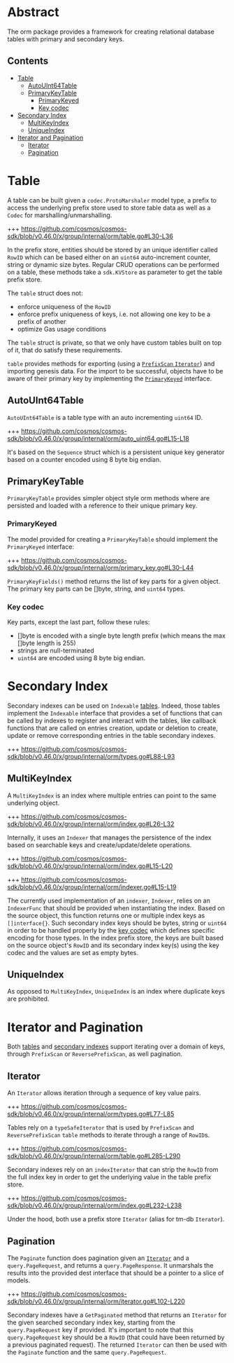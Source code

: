 # Abstract

The orm package provides a framework for creating relational database tables with primary and secondary keys.

## Contents

* [Table](#table)
    * [AutoUInt64Table](#autouint64table)
    * [PrimaryKeyTable](#primarykeytable)
        * [PrimaryKeyed](#primarykeyed)
        * [Key codec](#key-codec)
* [Secondary Index](#secondary-index)
    * [MultiKeyIndex](#multikeyindex)
    * [UniqueIndex](#uniqueindex)
* [Iterator and Pagination](#iterator-and-pagination)
    * [Iterator](#iterator)
    * [Pagination](#pagination)

# Table

A table can be built given a `codec.ProtoMarshaler` model type, a prefix to access the underlying prefix store used to store table data as well as a `Codec` for marshalling/unmarshalling.

+++ https://github.com/cosmos/cosmos-sdk/blob/v0.46.0/x/group/internal/orm/table.go#L30-L36

In the prefix store, entities should be stored by an unique identifier called `RowID` which can be based either on an `uint64` auto-increment counter, string or dynamic size bytes.
Regular CRUD operations can be performed on a table, these methods take a `sdk.KVStore` as parameter to get the table prefix store.

The `table` struct does not:

* enforce uniqueness of the `RowID`
* enforce prefix uniqueness of keys, i.e. not allowing one key to be a prefix of another
* optimize Gas usage conditions

The `table` struct is private, so that we only have custom tables built on top of it, that do satisfy these requirements.

`table` provides methods for exporting (using a [`PrefixScan` `Iterator`](03_iterator_pagination.md#iterator)) and importing genesis data. For the import to be successful, objects have to be aware of their primary key by implementing the [`PrimaryKeyed`](#primarykeyed) interface.

## AutoUInt64Table

`AutoUInt64Table` is a table type with an auto incrementing `uint64` ID.

+++ https://github.com/cosmos/cosmos-sdk/blob/v0.46.0/x/group/internal/orm/auto_uint64.go#L15-L18

It's based on the `Sequence` struct which is a persistent unique key generator based on a counter encoded using 8 byte big endian.

## PrimaryKeyTable

`PrimaryKeyTable` provides simpler object style orm methods where are persisted and loaded with a reference to their unique primary key.

### PrimaryKeyed

The model provided for creating a `PrimaryKeyTable` should implement the `PrimaryKeyed` interface:

+++ https://github.com/cosmos/cosmos-sdk/blob/v0.46.0/x/group/internal/orm/primary_key.go#L30-L44

`PrimaryKeyFields()` method returns the list of key parts for a given object.
The primary key parts can be []byte, string, and `uint64` types.

### Key codec

Key parts, except the last part, follow these rules:

* []byte is encoded with a single byte length prefix (which means the max []byte length is 255)
* strings are null-terminated
* `uint64` are encoded using 8 byte big endian.

# Secondary Index

Secondary indexes can be used on `Indexable` [tables](01_table.md). Indeed, those tables implement the `Indexable` interface that provides a set of functions that can be called by indexes to register and interact with the tables, like callback functions that are called on entries creation, update or deletion to create, update or remove corresponding entries in the table secondary indexes.

+++ https://github.com/cosmos/cosmos-sdk/blob/v0.46.0/x/group/internal/orm/types.go#L88-L93

## MultiKeyIndex

A `MultiKeyIndex` is an index where multiple entries can point to the same underlying object.

+++ https://github.com/cosmos/cosmos-sdk/blob/v0.46.0/x/group/internal/orm/index.go#L26-L32

Internally, it uses an `Indexer` that manages the persistence of the index based on searchable keys and create/update/delete operations.

+++ https://github.com/cosmos/cosmos-sdk/blob/v0.46.0/x/group/internal/orm/index.go#L15-L20

+++ https://github.com/cosmos/cosmos-sdk/blob/v0.46.0/x/group/internal/orm/indexer.go#L15-L19

The currently used implementation of an `indexer`, `Indexer`, relies on an `IndexerFunc` that should be provided when instantiating the index. Based on the source object, this function returns one or multiple index keys as `[]interface{}`. Such secondary index keys should be bytes, string or `uint64` in order to be handled properly by the [key codec](01_table.md#key-codec) which defines specific encoding for those types.
In the index prefix store, the keys are built based on the source object's `RowID` and its secondary index key(s) using the key codec and the values are set as empty bytes.

## UniqueIndex

As opposed to `MultiKeyIndex`, `UniqueIndex` is an index where duplicate keys are prohibited.

# Iterator and Pagination

Both [tables](01_table.md) and [secondary indexes](02_secondary_index.md) support iterating over a domain of keys, through `PrefixScan` or `ReversePrefixScan`, as well pagination.

## Iterator

An `Iterator` allows iteration through a sequence of key value pairs.

+++ https://github.com/cosmos/cosmos-sdk/blob/v0.46.0/x/group/internal/orm/types.go#L77-L85

Tables rely on a `typeSafeIterator` that is used by `PrefixScan` and `ReversePrefixScan` `table` methods to iterate through a range of `RowID`s.

+++ https://github.com/cosmos/cosmos-sdk/blob/v0.46.0/x/group/internal/orm/table.go#L285-L290

Secondary indexes rely on an `indexIterator` that can strip the `RowID` from the full index key in order to get the underlying value in the table prefix store.

+++ https://github.com/cosmos/cosmos-sdk/blob/v0.46.0/x/group/internal/orm/index.go#L232-L238

Under the hood, both use a prefix store `Iterator` (alias for tm-db `Iterator`).

## Pagination

The `Paginate` function does pagination given an [`Iterator`](#iterator) and a `query.PageRequest`, and returns a `query.PageResponse`.
It unmarshals the results into the provided dest interface that should be a pointer to a slice of models.

+++ https://github.com/cosmos/cosmos-sdk/blob/v0.46.0/x/group/internal/orm/iterator.go#L102-L220

Secondary indexes have a `GetPaginated` method that returns an `Iterator` for the given searched secondary index key, starting from the `query.PageRequest` key if provided. It's important to note that this `query.PageRequest` key should be a `RowID` (that could have been returned by a previous paginated request). The returned `Iterator` can then be used with the `Paginate` function and the same `query.PageRequest`.
